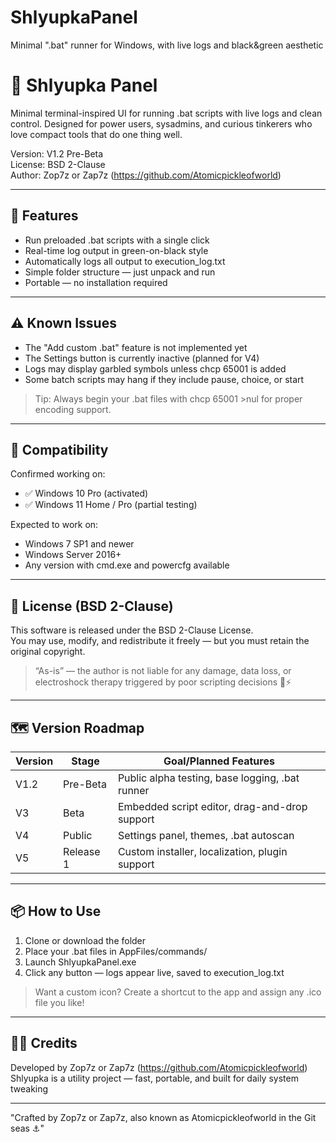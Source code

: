 # ShlyupkaPanel
Minimal ".bat" runner for Windows, with live logs and black&amp;green aesthetic
# 🛶 Shlyupka Panel

Minimal terminal-inspired UI for running .bat scripts with live logs and clean control. Designed for power users, sysadmins, and curious tinkerers who love compact tools that do one thing well.

Version: V1.2 Pre-Beta  
License: BSD 2-Clause  
Author: Zop7z or Zap7z (https://github.com/Atomicpickleofworld)

---

## 🚀 Features

- Run preloaded .bat scripts with a single click
- Real-time log output in green-on-black style
- Automatically logs all output to execution_log.txt
- Simple folder structure — just unpack and run
- Portable — no installation required

---

## ⚠️ Known Issues

- The "Add custom .bat" feature is not implemented yet  
- The Settings button is currently inactive (planned for V4)  
- Logs may display garbled symbols unless chcp 65001 is added  
- Some batch scripts may hang if they include pause, choice, or start

> Tip: Always begin your .bat files with chcp 65001 >nul for proper encoding support.

---

## 🧪 Compatibility

Confirmed working on:

- ✅ Windows 10 Pro (activated)  
- ✅ Windows 11 Home / Pro (partial testing)

Expected to work on:

- Windows 7 SP1 and newer  
- Windows Server 2016+  
- Any version with cmd.exe and powercfg available

---

## 📜 License (BSD 2-Clause)

This software is released under the BSD 2-Clause License.  
You may use, modify, and redistribute it freely — but you must retain the original copyright.

> “As-is” — the author is not liable for any damage, data loss, or electroshock therapy triggered by poor scripting decisions 🤖⚡

---

## 🗺️ Version Roadmap

| Version | Stage      | Goal/Planned Features                                 |
|---------|------------|--------------------------------------------------------|
| V1.2    | Pre-Beta   | Public alpha testing, base logging, .bat runner       |
| V3      | Beta       | Embedded script editor, drag-and-drop support         |
| V4      | Public     | Settings panel, themes, .bat autoscan                 |
| V5      | Release 1  | Custom installer, localization, plugin support        |

---

## 📦 How to Use

1. Clone or download the folder  
2. Place your .bat files in AppFiles/commands/  
3. Launch ShlyupkaPanel.exe  
4. Click any button — logs appear live, saved to execution_log.txt  

> Want a custom icon? Create a shortcut to the app and assign any .ico file you like!

---

## 👨‍💻 Credits

Developed by Zop7z or Zap7z (https://github.com/Atomicpickleofworld)
Shlyupka is a utility project — fast, portable, and built for daily system tweaking

---
"Crafted by Zop7z or Zap7z, also known as Atomicpickleofworld in the Git seas ⚓"
